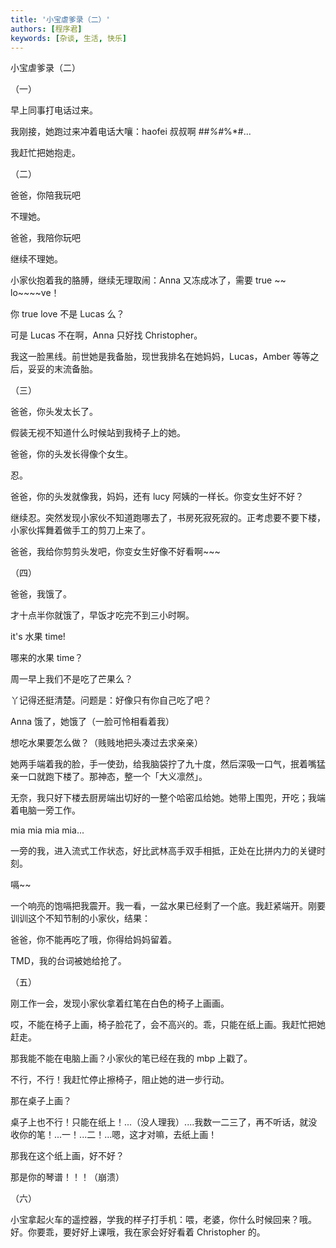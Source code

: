 ```yaml
---
title: '小宝虐爹录（二）'
authors: [程序君]
keywords: [杂谈, 生活, 快乐]
---
```



小宝虐爹录（二）

（一）

早上同事打电话过来。

我刚接，她跑过来冲着电话大嚷：haofei 叔叔啊 ##*%#*%*#...

我赶忙把她抱走。


（二）

爸爸，你陪我玩吧

不理她。

爸爸，我陪你玩吧

继续不理她。

小家伙抱着我的胳膊，继续无理取闹：Anna 又冻成冰了，需要 true ~~ lo~~~~ve！

你 true love 不是 Lucas 么？

可是 Lucas 不在啊，Anna 只好找 Christopher。

我这一脸黑线。前世她是我备胎，现世我排名在她妈妈，Lucas，Amber 等等之后，妥妥的末流备胎。


（三）

爸爸，你头发太长了。

假装无视不知道什么时候站到我椅子上的她。

爸爸，你的头发长得像个女生。

忍。

爸爸，你的头发就像我，妈妈，还有 lucy 阿姨的一样长。你变女生好不好？

继续忍。突然发现小家伙不知道跑哪去了，书房死寂死寂的。正考虑要不要下楼，小家伙挥舞着做手工的剪刀上来了。

爸爸，我给你剪剪头发吧，你变女生好像不好看啊~~~

（四）

爸爸，我饿了。

才十点半你就饿了，早饭才吃完不到三小时啊。

it's 水果 time!

哪来的水果 time？

周一早上我们不是吃了芒果么？

丫记得还挺清楚。问题是：好像只有你自己吃了吧？

Anna 饿了，她饿了（一脸可怜相看着我）

想吃水果要怎么做？（贱贱地把头凑过去求亲亲）

她两手端着我的脸，手一使劲，给我脑袋拧了九十度，然后深吸一口气，抿着嘴猛亲一口就跑下楼了。那神态，整一个「大义凛然」。


无奈，我只好下楼去厨房端出切好的一整个哈密瓜给她。她带上围兜，开吃；我端着电脑一旁工作。

mia mia mia mia...

一旁的我，进入流式工作状态，好比武林高手双手相抵，正处在比拼内力的关键时刻。

嗝~~

一个响亮的饱嗝把我震开。我一看，一盆水果已经剩了一个底。我赶紧端开。刚要训训这个不知节制的小家伙，结果：

爸爸，你不能再吃了哦，你得给妈妈留着。

TMD，我的台词被她给抢了。

（五）

刚工作一会，发现小家伙拿着红笔在白色的椅子上画画。

哎，不能在椅子上画，椅子脸花了，会不高兴的。乖，只能在纸上画。我赶忙把她赶走。

那我能不能在电脑上画？小家伙的笔已经在我的 mbp 上戳了。

不行，不行！我赶忙停止擦椅子，阻止她的进一步行动。

那在桌子上画？

桌子上也不行！只能在纸上！...（没人理我）....我数一二三了，再不听话，就没收你的笔！...一！...二！...嗯，这才对嘛，去纸上画！

那我在这个纸上画，好不好？

那是你的琴谱！！！（崩溃）

（六）

小宝拿起火车的遥控器，学我的样子打手机：喂，老婆，你什么时候回来？哦。好。你要乖，要好好上课哦，我在家会好好看着 Christopher 的。
